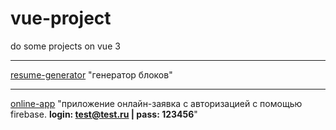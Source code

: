 # vue-project
do some projects on vue 3
***
[resume-generator](https://vue-course1-efb4d.web.app) "генератор блоков"
***
[online-app](https://vue-online-app-5e315.web.app) "приложение онлайн-заявка с авторизацией с помощью firebase. **login: test@test.ru | pass: 123456**"

